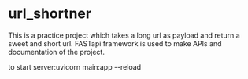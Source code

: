 # url_shortner
This is a practice project which takes a long url as payload and return a sweet and short url. FASTapi framework is used to make APIs and documentation of the project.


to start server:uvicorn main:app --reload